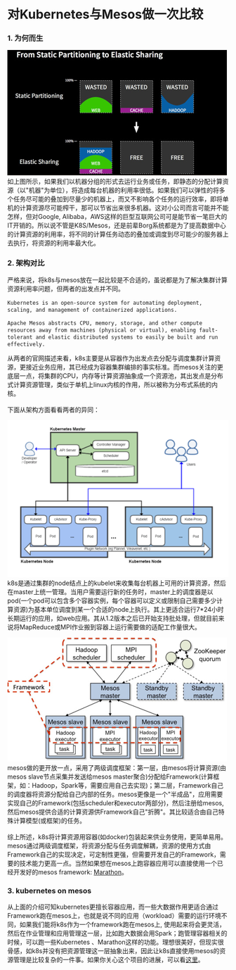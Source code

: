 # 对Kubernetes与Mesos做一次比较

### 1. 为何而生
![](images/resource.jpg)<br/>
如上图所示，如果我们以机器分组的形式去运行业务或任务，即静态的分配计算资源（以"机器"为单位），将造成每台机器的利用率很低。如果我们可以弹性的将多个任务尽可能的叠加到尽量少的机器上，而又不影响各个任务的运行效率，即将单机的计算资源尽可能榨干，那可以节省出来很多机器。这对小公司而言可能并不能怎样，但对Google, Alibaba，AWS这样的巨型互联网公司可是能节省一笔巨大的IT开销的。所以说不管是K8S/Mesos，还是前辈Borg系统都是为了提高数据中心的计算资源的利用率，将不同的计算任务动态的叠加或调度到尽可能少的服务器上去执行，将资源的利用率最大化。

### 2. 架构对比
严格来说，将k8s与mesos放在一起比较是不合适的，虽说都是为了解决集群计算资源利用率问题，但两者的出发点并不同。
```
Kubernetes is an open-source system for automating deployment, scaling, and management of containerized applications.
```
```
Apache Mesos abstracts CPU, memory, storage, and other compute resources away from machines (physical or virtual), enabling fault-tolerant and elastic distributed systems to easily be built and run effectively.
```
从两者的官网描述来看，k8s主要是从容器作为出发点去分配与调度集群计算资源，更接近业务应用，其已经成为容器集群编排的事实标准。而mesos关注的更底层一点，将集群的CPU，内存等计算资源抽象成一个资源池，其出发点是分布式计算资源管理，类似于单机上linux内核的作用，所以被称为分布式系统的内核。<br/><br/>
下面从架构方面看看两者的异同：

![](images/kubernetes-arch.png)<br/>
k8s是通过集群的node结点上的kubelet来收集每台机器上可用的计算资源，然后在master上统一管理。当用户需要运行新的任务时，master上的调度器是以pod(一个pod可以包含多个容器实例，每个容器可以定义或限制自己需要多少计算资源)为基本单位调度到某一个合适的node上执行。其上更适合运行7*24小时长期运行的应用，如web应用。其从1.2版本之后已开始支持批处理，但就目前来说将MapReduce或MPI作业搬到容器上运行需要做的适配工作量很大。

![](images/mesos-arch.jpg)<br/>
mesos做的更开放一点，采用了两级调度框架：第一层，由mesos将计算资源(由mesos slave节点采集并发送给mesos master聚合)分配给Framework(计算框架，如：Hadoop，Spark等，需要应用自己去实现)；第二层，Framework自己的调度器将资源分配给自己内部的任务。mesos更像是一个"半成品"，应用需要实现自己的Framework(包括scheduler和executor两部分)，然后注册给mesos, 然后mesos提供合适的计算资源供Framework自己"折腾"。其比较适合由自己特殊计算模型(或框架)的任务。<br/><br/>
综上所述，k8s将计算资源用容器(如docker)包装起来供业务使用，更简单易用。mesos通过两级调度框架，将资源分配与任务调度解耦，资源的使用方式由Framework自己的实现决定，可定制性更强，但需要开发自己的Framework，需要的技术能力更高一点。当然如果想在mesos上跑容器应用可以直接使用一个已经开发好的mesos framework: [Marathon](http://mesosphere.github.io/marathon/)。


### 3. kubernetes on mesos
从上面的介绍可知kubernetes更擅长容器应用，而一些大数据作用更适合通过Framework跑在mesos上，也就是说不同的应用（workload）需要的运行环境不同，如果我们能将k8s作为一个framework跑在mesos上, 使用起来将会更灵活，然后在作业管理和应用管理这一层，比如跑大数据会用Spark；跑管理容器相关的时候，可以跑一些Kubernetes 、Marathon这样的功能。理想很美好，但现实很骨感，如k8s并没有把资源管理这一层抽象出来，因此让k8s直接使用mesos的资源管理是比较复杂的一件事。如果你关心这个项目的进展，可以看[这里](https://github.com/kubernetes-incubator/kube-mesos-framework)。
